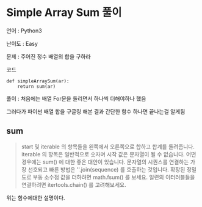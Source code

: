 Simple Array Sum 풀이
=======

언어 : Python3

난이도 : Easy

문제 :  주어진 정수 배열의 합을 구하라


코드
<pre><code>def simpleArraySum(ar):
    return sum(ar)</code></pre>


풀이 : 처음에는 배열 For문을 돌리면서 하나씩 더해야하나 했음 

그러다가 파이썬 배열 합을 구글링 해본 결과 간단한 함수 하나면 끝나는걸 알게됨


sum
-----

>start 및 iterable 의 항목들을 왼쪽에서 오른쪽으로 합하고 합계를 돌려줍니다. 
 iterable 의 항목은 일반적으로 숫자며 시작 값은 문자열이 될 수 없습니다.
 어떤 경우에는 sum() 에 대한 좋은 대안이 있습니다. 문자열의 시퀀스를 연결하는 가장 선호되고 빠른 방법은 ''.join(sequence) 를 호출하는 것입니다. 
 확장된 정밀도로 부동 소수점 값을 더하려면 math.fsum() 를 보세요. 일련의 이터러블들을 연결하려면 itertools.chain() 를 고려해보세요.

위는 함수에대한 설명이다.

